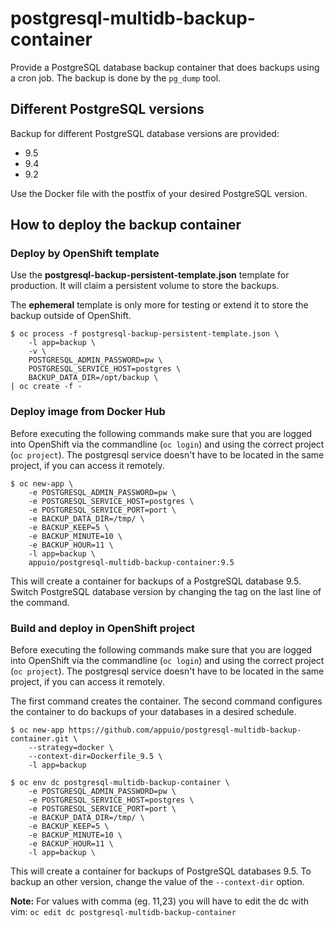 # postgresql-multidb-backup-container
Provide a PostgreSQL database backup container that does backups using a cron job. The backup is done by the `pg_dump` tool.

## Different PostgreSQL versions
Backup for different PostgreSQL database versions are provided:
* 9.5
* 9.4
* 9.2

Use the Docker file with the postfix of your desired PostgreSQL version.

## How to deploy the backup container

### Deploy by OpenShift template
Use the **postgresql-backup-persistent-template.json** template for production.
It will claim a persistent volume to store the backups.

The **ephemeral** template is only more for testing or extend it to store the backup outside of OpenShift.  

```
$ oc process -f postgresql-backup-persistent-template.json \
    -l app=backup \
    -v \
    POSTGRESQL_ADMIN_PASSWORD=pw \
    POSTGRESQL_SERVICE_HOST=postgres \
    BACKUP_DATA_DIR=/opt/backup \
| oc create -f -
```

### Deploy image from Docker Hub
Before executing the following commands make sure that you are logged into OpenShift via the commandline (`oc login`) and using the correct project (`oc project`). The postgresql service doesn't have to be located in the same project, if you can access it remotely.

```
$ oc new-app \
    -e POSTGRESQL_ADMIN_PASSWORD=pw \
    -e POSTGRESQL_SERVICE_HOST=postgres \
    -e POSTGRESQL_SERVICE_PORT=port \
    -e BACKUP_DATA_DIR=/tmp/ \
    -e BACKUP_KEEP=5 \
    -e BACKUP_MINUTE=10 \
    -e BACKUP_HOUR=11 \
    -l app=backup \
    appuio/postgresql-multidb-backup-container:9.5
```

This will create a container for backups of a PostgreSQL database 9.5. Switch PostgreSQL database version by changing the tag on the last line of the command.

### Build and deploy in OpenShift project
Before executing the following commands make sure that you are logged into OpenShift via the commandline (`oc login`) and using the correct project (`oc project`). The postgresql service doesn't have to be located in the same project, if you can access it remotely.

The first command creates the container. The second command configures the container to do backups of your databases in a desired schedule.

```
$ oc new-app https://github.com/appuio/postgresql-multidb-backup-container.git \
    --strategy=docker \
    --context-dir=Dockerfile_9.5 \
    -l app=backup

$ oc env dc postgresql-multidb-backup-container \
    -e POSTGRESQL_ADMIN_PASSWORD=pw \
    -e POSTGRESQL_SERVICE_HOST=postgres \
    -e POSTGRESQL_SERVICE_PORT=port \
    -e BACKUP_DATA_DIR=/tmp/ \
    -e BACKUP_KEEP=5 \
    -e BACKUP_MINUTE=10 \
    -e BACKUP_HOUR=11 \
    -l app=backup \
```

This will create a container for backups of PostgreSQL databases 9.5. To backup an other version, change the value of the `--context-dir` option.

**Note:** For values with comma (eg. 11,23) you will have to edit the dc with vim: `oc edit dc postgresql-multidb-backup-container`
